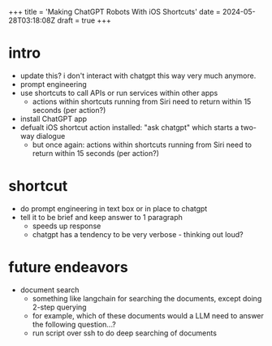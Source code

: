+++
title = 'Making ChatGPT Robots With iOS Shortcuts'
date = 2024-05-28T03:18:08Z
draft = true
+++

# intro
- update this? i don't interact with chatgpt this way very much anymore.
- prompt engineering
- use shortcuts to call APIs or run services within other apps
  - actions within shortcuts running from Siri need to return within 15 seconds (per action?)
- install ChatGPT app
- defualt iOS shortcut action installed: "ask chatgpt" which starts a two-way dialogue
  - but once again: actions within shortcuts running from Siri need to return within 15 seconds (per action?)

# shortcut
- do prompt engineering in text box or in place to chatgpt
- tell it to be brief and keep answer to 1 paragraph
  - speeds up response
  - chatgpt has a tendency to be very verbose - thinking out loud?

# future endeavors
- document search
  - something like langchain for searching the documents, except doing 2-step querying
  - for example, which of these documents would a LLM need to answer the following question...?
  - run script over ssh to do deep searching of documents
